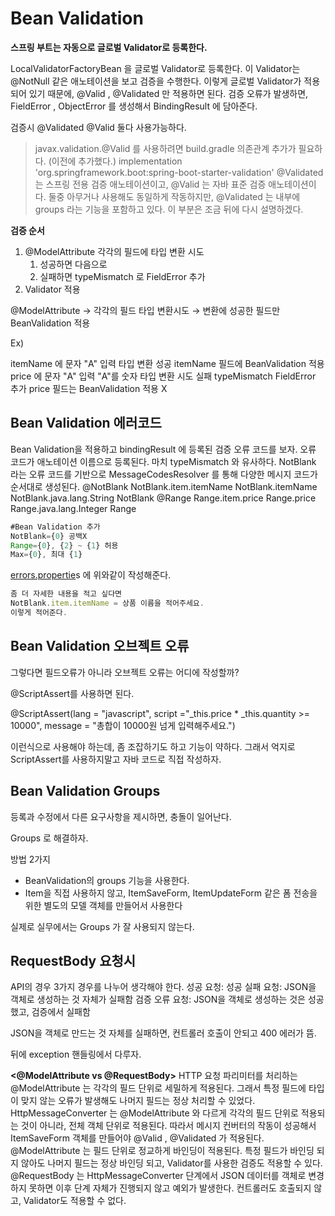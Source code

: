 # Bean Validation

**스프링 부트는 자동으로 글로벌 Validator로 등록한다.**

LocalValidatorFactoryBean 을 글로벌 Validator로 등록한다. 이 Validator는 @NotNull 같은
애노테이션을 보고 검증을 수행한다. 이렇게 글로벌 Validator가 적용되어 있기 때문에, @Valid ,
@Validated 만 적용하면 된다.
검증 오류가 발생하면, FieldError , ObjectError 를 생성해서 BindingResult 에 담아준다.

검증시 @Validated @Valid 둘다 사용가능하다.

> javax.validation.@Valid 를 사용하려면 build.gradle 의존관계 추가가 필요하다. (이전에
추가했다.)
implementation 'org.springframework.boot:spring-boot-starter-validation'
@Validated 는 스프링 전용 검증 애노테이션이고, @Valid 는 자바 표준 검증 애노테이션이다. 둘중
아무거나 사용해도 동일하게 작동하지만, @Validated 는 내부에 groups 라는 기능을 포함하고 있다. 이
부분은 조금 뒤에 다시 설명하겠다.
> 

**검증 순서**

1. @ModelAttribute 각각의 필드에 타입 변환 시도
    1. 성공하면 다음으로
    2. 실패하면 typeMismatch 로 FieldError 추가
2. Validator 적용

@ModelAttribute → 각각의 필드 타입 변환시도 → 변환에 성공한 필드만 BeanValidation 적용

Ex)

itemName 에 문자 "A" 입력 타입 변환 성공 itemName 필드에 BeanValidation 적용
price 에 문자 "A" 입력 "A"를 숫자 타입 변환 시도 실패 typeMismatch FieldError 추가
price 필드는 BeanValidation 적용 X

## Bean Validation 에러코드

Bean Validation을 적용하고 bindingResult 에 등록된 검증 오류 코드를 보자.
오류 코드가 애노테이션 이름으로 등록된다. 마치 typeMismatch 와 유사하다.
NotBlank 라는 오류 코드를 기반으로 MessageCodesResolver 를 통해 다양한 메시지 코드가 순서대로 생성된다.
@NotBlank
NotBlank.item.itemName
NotBlank.itemName
NotBlank.java.lang.String
NotBlank
@Range
Range.item.price
Range.price
Range.java.lang.Integer
Range

```jsx
#Bean Validation 추가
NotBlank={0} 공백X 
Range={0}, {2} ~ {1} 허용
Max={0}, 최대 {1}
```

[errors.propertie](http://errors.properties)s 에 위와같이 작성해준다.

```jsx
좀 더 자세한 내용을 적고 싶다면
NotBlank.item.itemName = 상품 이름을 적어주세요.
이렇게 적어준다.
```

## Bean Validation 오브젝트 오류

그렇다면 필드오류가 아니라 오브젝트 오류는 어디에 작성할까?

@ScriptAssert를 사용하면 된다.

@ScriptAssert(lang = "javascript", script ="_this.price * _this.quantity >= 10000", message = "총합이 10000원 넘게 입력해주세요.")

이런식으로 사용해야 하는데, 좀 조잡하기도 하고 기능이 약하다. 그래서 억지로 ScriptAssert를 사용하지말고 자바 코드로 직접 작성하자.

## Bean Validation Groups

등록과 수정에서 다른 요구사항을 제시하면, 충돌이 일어난다.

Groups 로 해결하자.

방법 2가지
- BeanValidation의 groups 기능을 사용한다.
- Item을 직접 사용하지 않고, ItemSaveForm, ItemUpdateForm 같은 폼 전송을 위한 별도의 모델
객체를 만들어서 사용한다

실제로 실무에서는 Groups 가 잘 사용되지 않는다.

## RequestBody 요청시

API의 경우 3가지 경우를 나누어 생각해야 한다.
 성공 요청: 성공
 실패 요청: JSON을 객체로 생성하는 것 자체가 실패함
 검증 오류 요청: JSON을 객체로 생성하는 것은 성공했고, 검증에서 실패함

JSON을 객체로 만드는 것 자체를 실패하면, 컨트롤러 호출이 안되고 400 에러가 뜸.

뒤에 exception 핸들링에서 다루자.

**<@ModelAttribute vs @RequestBody>**
HTTP 요청 파리미터를 처리하는 @ModelAttribute 는 각각의 필드 단위로 세밀하게 적용된다. 그래서
특정 필드에 타입이 맞지 않는 오류가 발생해도 나머지 필드는 정상 처리할 수 있었다.
HttpMessageConverter 는 @ModelAttribute 와 다르게 각각의 필드 단위로 적용되는 것이 아니라,
전체 객체 단위로 적용된다.
따라서 메시지 컨버터의 작동이 성공해서 ItemSaveForm 객체를 만들어야 @Valid , @Validated 가
적용된다.
@ModelAttribute 는 필드 단위로 정교하게 바인딩이 적용된다. 특정 필드가 바인딩 되지 않아도 나머지
필드는 정상 바인딩 되고, Validator를 사용한 검증도 적용할 수 있다.
@RequestBody 는 HttpMessageConverter 단계에서 JSON 데이터를 객체로 변경하지 못하면 이후
단계 자체가 진행되지 않고 예외가 발생한다. 컨트롤러도 호출되지 않고, Validator도 적용할 수 없다.
